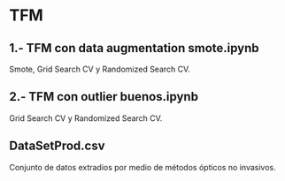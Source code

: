 # TFM


## 1.- TFM con data augmentation smote.ipynb
Smote, Grid Search CV y Randomized Search CV.


## 2.- TFM con outlier buenos.ipynb
Grid Search CV y Randomized Search CV.

## DataSetProd.csv
Conjunto de datos extradios por medio de métodos ópticos no invasivos.
